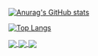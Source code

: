 [![Anurag's GitHub stats](https://github-readme-stats.vercel.app/api?username=yzyyz1387)](https://github.com/anuraghazra/github-readme-stats)

[![Top Langs](https://github-readme-stats.vercel.app/api/top-langs/?username=yzyyz1387&layout=compact)](https://github.com/anuraghazra/github-readme-stats)

<a href="https://github.com/yzyyz1387/nonebot_plugin_itnews">
  <img align="center" src="https://github-readme-stats.vercel.app/api/pin/?username=yzyyz1387&repo=nonebot_plugin_itnews" />
</a>



<a href="https://github.com/yzyyz1387/nonebot_plugin_workscore">
  <img align="center" src="https://github-readme-stats.vercel.app/api/pin/?username=yzyyz1387&repo=nonebot_plugin_workscore" />
</a>




<a href="https://github.com/yzyyz1387/nonebot_plugin_code">
  <img align="center" src="https://github-readme-stats.vercel.app/api/pin/?username=yzyyz1387&repo=nonebot_plugin_code" /
</a>

